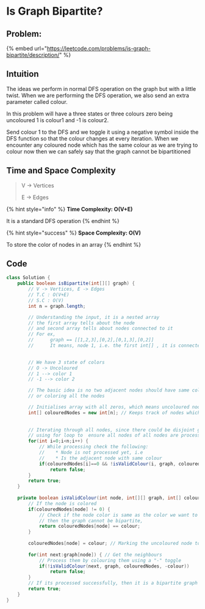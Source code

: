 # Is Graph Bipartite?

## Problem:

{% embed url="https://leetcode.com/problems/is-graph-bipartite/description/" %}

## Intuition

The ideas we perform in normal DFS operation on the graph but with a little twist. When we are performing the DFS operation, we also send an extra parameter called colour.

In this problem will have a three states or three colours zero being uncoloured 1 is colour1 and -1 is colour2.

Send colour 1 to the DFS and we toggle it using a negative symbol inside the DFS function so that the colour changes at every iteration. When we encounter any coloured node which has the same colour as we are trying to colour now then we can safely say that the graph cannot be bipartitioned



## Time and Space Complexity

> V -> Vertices
>
> E -> Edges

{% hint style="info" %}
**Time Complexity: O(V+E)**

It is a standard DFS operation
{% endhint %}

{% hint style="success" %}
**Space Complexity: O(V)**

To store the color of nodes in an array
{% endhint %}

## Code

```java
class Solution {
    public boolean isBipartite(int[][] graph) {
        // V -> Vertices, E -> Edges
        // T.C : O(V+E)
        // S.C : O(V)
        int n = graph.length;

        // Understanding the input, it is a nested array
        // the first array tells about the node 
        // and second array tells about nodes connected to it
        // For ex, 
        //      graph == [[1,2,3],[0,2],[0,1,3],[0,2]]
        //      It means, node 1, i.e. the first int[] , it is connected to them

        
        // We have 3 state of colors
        // O -> Uncoloured
        // 1 --> color 1
        // -1 --> color 2

        // The basic idea is no two adjacent nodes should have same color after processing
        // or coloring all the nodes

        // Initialises array with all zeros, which means uncoloured nodes
        int[] colouredNodes = new int[n]; // Keeps track of nodes which has been coloured
        
        
        // Iterating through all nodes, since there could be disjoint graph, 
        // using for loop to  ensure all nodes of all nodes are processed
        for(int i=0;i<n;i++) { 
            // While processing check the following:
            //    * Node is not processed yet, i.e 
            //    * Is the adjacent node with same colour
            if(colouredNodes[i]==0 && !isValidColour(i, graph, colouredNodes, 1))
                return false;
        }
        return true;
    }
    
    private boolean isValidColour(int node, int[][] graph, int[] colouredNodes, int colour) {
        // If the node is colored
        if(colouredNodes[node] != 0) {
            // Check if the node color is same as the color we want to color the next node,
            // then the graph cannot be bipartite,
            return colouredNodes[node] == colour;
        }
        
        colouredNodes[node] = colour; // Marking the uncoloured node to a colour
        
        for(int next:graph[node]) { // Get the neighbours
            // Process them by colouring them using a "-" toggle
            if(!isValidColour(next, graph, colouredNodes, -colour))
                return false;
        }
        // If its processed successfully, then it is a bipartite graph
        return true;
    }
}
```
